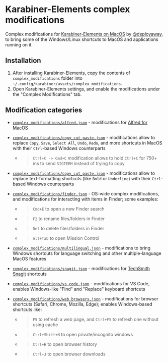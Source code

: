 # Karabiner-Elements complex modifications

Complex modifications for [Karabiner-Elements on MacOS](https://karabiner-elements.pqrs.org) by [@deployaway](https://github.com/deployaway), to bring some of the Windows/Linux shortcuts to MacOS and applications running on it.

## Installation

1. After installing Karabiner-Elements, copy the contents of `complex_modifications` folder into `~/.config/karabiner/assets/complex_modifications`.
2. Open Karabiner-Elements settings, and enable the modifications under the "Complex Modifications" tab.

## Modification categories

- [`complex_modifications/alfred.json`](complex_modifications/alfred.json) - modifications for [Alfred for MacOS](https://alfred.app)

- [`complex_modifications/copy_cut_paste.json`](complex_modifications/copy_cut_paste.json) - modifications allow to replace `Copy`, `Save`, `Select All`, `Undo`, `Redo`, and more shortcuts in MacOS with their `Ctrl`-based Windows counterparts
  - >  `Ctrl+C -> Cmd+C` modification allows to hold `Ctrl+C` for 750+ ms to send `SIGTERM` instead of trying to copy

- [`complex_modifications/copy_cut_paste.json`](complex_modifications/copy_cut_paste.json) - modifications allow to replace text-formatting shortcuts (like `Bold` or `Underline`) with their `Ctrl`-based Windows counterparts

- [`complex_modifications/finder.json`](complex_modifications/finder.json) - OS-wide complex modifications, and modifications for interacting with items in Finder; some examples:
  - > `Cmd+E` to open a new Finder search
  - > `F2` to rename files/folders in Finder
  - > `Del` to delete files/folders in Finder
  - > `Alt+Tab` to open Mission Control
  
- [`complex_modifications/multilingual.json`](complex_modifications/multilingual.json) - modifications to bring Windows shortcuts for language switching and other multiple-language MacOS features

- [`complex_modifications/snagit.json`](complex_modifications/snagit.json) - modifications for [TechSmith Snagit](https://www.techsmith.com) shortcuts

- [`complex_modifications/vs_code.json`](complex_modifications/vs_code.json) - modifications for VS Code, enables Windows-like "Find" and "Replace" keyboard shortcuts

- [`complex_modifications/web_browsers.json`](complex_modifications/web_browsers.json) - modifications for browser shortcuts (Safari, Chrome, Mozilla, Edge); enables Windows-based shortcuts like:
  - > `F5` to refresh a web page, and `Ctrl+F5` to refresh one without using cache
  - > `Ctrl+Shift+N` to open private/incognito windows
  - > `Ctrl+H` to open browser history
  - > `Ctrl+J` to open browser downloads
